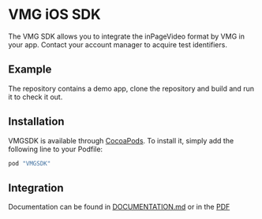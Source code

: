 # VMG iOS SDK

The VMG SDK allows you to integrate the inPageVideo format by VMG in your app. Contact your account manager to acquire test identifiers.

## Example

The repository contains a demo app, clone the repository and build and run it to check it out.

## Installation

VMGSDK is available through [CocoaPods](http://cocoapods.org). To install
it, simply add the following line to your Podfile:

```ruby
pod "VMGSDK"
```

## Integration

Documentation can be found in [DOCUMENTATION.md](https://github.com/videomediagroup/iOS-SDK/blob/master/DOCUMENTATION.md) or in the [PDF](https://github.com/videomediagroup/iOS-SDK/blob/master/VMG%20iOS%20SDK%20Documentation.pdf)
